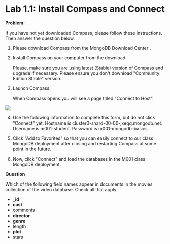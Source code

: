 # Lab 1.1: Install Compass and Connect

**Problem:**

If you have not yet downloaded Compass, please follow these instructions. Then answer the question below.

1. Please download Compass from the MongoDB Download Center .
2. Install Compass on your computer from the download.

    Please, make sure you are using latest (Stable) version of Compass and upgrade if necessary. Please ensure you don't download "Community Edition Stable" version.

3. Launch Compass.

    When Compass opens you will see a page titled "Connect to Host".

![](https://s3.amazonaws.com/edu-static.mongodb.com/lessons/M001/compass_connect_screen.png)

4. Use the following information to complete this form, but do not click "Connect" yet. Hostname is cluster0-shard-00-00-jxeqq.mongodb.net. Username is m001-student. Password is m001-mongodb-basics.

5. Click "Add to Favorites" so that you can easily connect to our class MongoDB deployment after closing and restarting Compass at some point in the future.

6. Now, click "Connect" and load the databases in the M001 class MongoDB deployment.

**Question** 

Which of the following field names appear in documents in the movies collection of the video database. Check all that apply.

- **_id**
- **cast**
- comments
- **director**
- **genre**
- length
- **plot**
- stars
